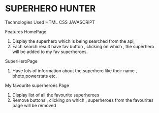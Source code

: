 # SUPERHERO HUNTER
Technologies Used
HTML CSS JAVASCRIPT  


Features
HomePage

1. Display the superhero which is being searched from the api,
2. Each search result have fav button , clicking on which , the superhero will be added to my fav superheroes.


SuperHeroPage

1. Have lots of information about the superhero like their name , photo,powerstats etc.


My favourite superheroes Page

1. Display list of all the favourite superheroes
2. Remove buttons , clicking on which , superheroes from the favourites page will be removed
